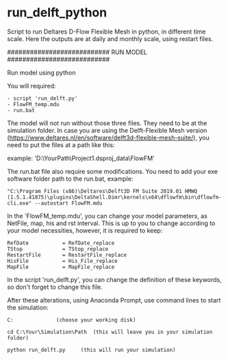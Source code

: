 # run_delft_python
Script to run Deltares D-Flow Flexible Mesh in python, in different time scale. 
Here the outputs are at daily and monthly scale, using restart files.  


########################### RUN MODEL ###########################

Run model using python

You will required:

	- script 'run_delft.py'
	- FlowFM_temp.mdu
	- run.bat

The model will not run without those three files. They need to be at the simulation folder.
In case you are using the Delft-Flexible Mesh version (https://www.deltares.nl/en/software/delft3d-flexible-mesh-suite/), 
you need to put the files at a path like this:

example: 'D:\YourPath\Project1.dsproj_data\FlowFM\'

The run.bat file also require some modifications. 
You need to add your exe software folder path to the run.bat, 
example: 

	"C:\Program Files (x86)\Deltares\Delft3D FM Suite 2019.01 HMWQ (1.5.1.41875)\plugins\DeltaShell.Dimr\kernels\x64\dflowfm\bin\dflowfm-cli.exe" --autostart FlowFM.mdu

In the 'FlowFM_temp.mdu', you can change your model parameters, as NetFile, map, his and rst interval. 
This is up to you to change according to your model necessities, however, it is required to keep:

	RefDate           = RefDate_replace
	TStop             = TStop_replace
	RestartFile       = RestartFile_replace
	HisFile           = His_File_replace
	MapFile           = MapFile_replace

In the script 'run_delft.py', you can change the definition of these keywords, so don't forget to change this file. 

After these alterations, using Anaconda Prompt, use command lines  to start the simulation:

	C: 				(choose your working disk)

	cd C:\Your\Simulation\Path	(this will leave you in your simulation folder)

	python run_delft.py		(this will run your simulation)
